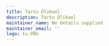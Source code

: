 ```yaml
---
title: Tartu Ülikool
description: Tartu Ülikool
maintainer_name: No details supplied
maintainer_email: ''
logo: tu.PNG
---
```

